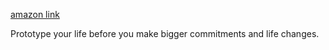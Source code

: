 [amazon link](https://www.amazon.com/Designing-Your-Life-Well-Lived-Joyful-ebook/dp/B01BJSRSEC/ref=sr_1_1?crid=UWYVM1DOQQIM&dchild=1&keywords=designing+your+life&qid=1609444669&s=digital-text&sprefix=design%2Cdigital-text%2C347&sr=1-1)

Prototype your life before you make bigger commitments and life changes.
